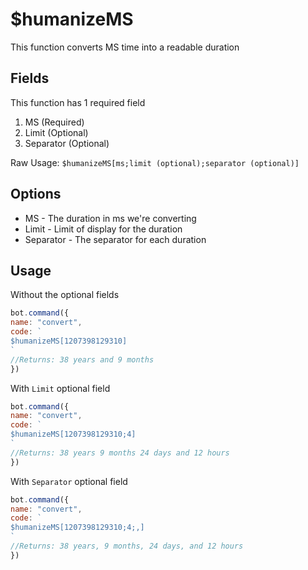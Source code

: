 # $humanizeMS

This function converts MS time into a readable duration

## Fields

This function has 1 required field

1. MS \(Required\)
2. Limit \(Optional\)
3. Separator \(Optional\)

Raw Usage: `$humanizeMS[ms;limit (optional);separator (optional)]`

## Options

* MS - The duration in ms we're converting
* Limit - Limit of display for the duration
* Separator - The separator for each duration

## Usage

Without the optional fields

```javascript
bot.command({
name: "convert",
code: `
$humanizeMS[1207398129310]
`
//Returns: 38 years and 9 months
})
```

With `Limit` optional field

```javascript
bot.command({
name: "convert",
code: `
$humanizeMS[1207398129310;4]
`
//Returns: 38 years 9 months 24 days and 12 hours
})
```

With `Separator` optional field

```javascript
bot.command({
name: "convert",
code: `
$humanizeMS[1207398129310;4;,]
`
//Returns: 38 years, 9 months, 24 days, and 12 hours
})
```

